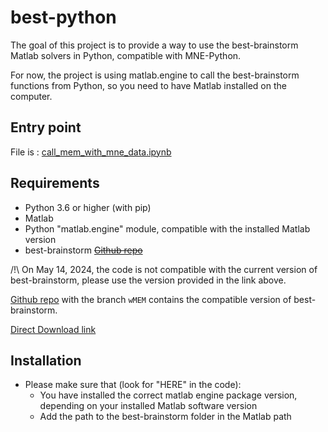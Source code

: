 # best-python

The goal of this project is to provide a way to use the best-brainstorm Matlab solvers in Python, compatible with MNE-Python.

For now, the project is using matlab.engine to call the best-brainstorm functions from Python, so you need to have Matlab installed on the computer.

## Entry point
File is : [call_mem_with_mne_data.ipynb](call_mem_with_mne_data.ipynb)

## Requirements
- Python 3.6 or higher (with pip)
- Matlab
- Python "matlab.engine" module, compatible with the installed Matlab version
- best-brainstorm ~~[Github repo](https://github.com/multifunkim/best-brainstorm)~~

/!\ On May 14, 2024, the code is not compatible with the current version of best-brainstorm, please use the version provided in the link above.

[Github repo](https://github.com/Edouard2laire/best-brainstorm/tree/wMEM) with the branch `wMEM` contains the compatible version of best-brainstorm.

[Direct Download link](https://github.com/Edouard2laire/best-brainstorm/archive/refs/heads/wMEM.zip)

## Installation
- Please make sure that (look for "HERE" in the code):
    - You have installed the correct matlab engine package version, depending on your installed Matlab software version
    - Add the path to the best-brainstorm folder in the Matlab path
